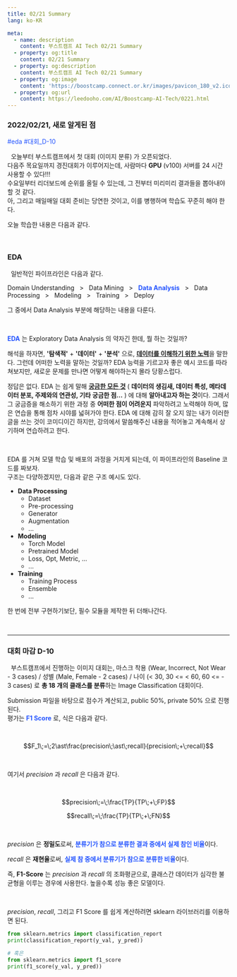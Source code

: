 ```yaml
---
title: 02/21 Summary
lang: ko-KR

meta:
  - name: description
    content: 부스트캠프 AI Tech 02/21 Summary
  - property: og:title
    content: 02/21 Summary
  - property: og:description
    content: 부스트캠프 AI Tech 02/21 Summary
  - property: og:image
    content: 'https://boostcamp.connect.or.kr/images/pavicon_180_v2.ico'
  - property: og:url
    content: https://leedooho.com/AI/Boostcamp-AI-Tech/0221.html
---
```


### 2022/02/21, 새로 알게된 점

<p class="tags">#eda #대회_D-10</p>

&nbsp; 오늘부터 부스트캠프에서 첫 대회 (이미지 분류) 가 오픈되었다.<br>
다음주 목요일까지 경진대회가 이루어지는데, 사람마다 **GPU** (v100) 서버를 24 시간 사용할 수 있다!!!<br>
수요일부터 리더보드에 순위를 올릴 수 있는데, 그 전부터 미리미리 결과들을 뽑아내야 할 것 같다.<br>
아, 그리고 매일매일 대회 준비는 당연한 것이고, 이를 병행하며 학습도 꾸준히 해야 한다. 

오늘 학습한 내용은 다음과 같다.

<br>

### EDA

&nbsp; 일반적인 파이프라인은 다음과 같다.

Domain Understanding &nbsp; > &nbsp; Data Mining &nbsp; > &nbsp; <span style="color: #2454ff;">**Data Analysis**</span> &nbsp; > &nbsp;
Data Processing &nbsp; > &nbsp; Modeling &nbsp; > &nbsp; Training &nbsp; > &nbsp; Deploy

그 중에서 Data Analysis 부분에 해당하는 내용을 다룬다. 

<br>

<span style="color: #2454ff;">**EDA**</span> 는 Exploratory Data Analysis 의 약자긴 한데, 뭘 하는 것일까?

해석을 하자면, **'탐색적'** + **'데이터'** + **'분석'** 으로, <u>**데이터를 이해하기 위한 노력**</u>을 말한다. 
그런데 어떠한 노력을 말하는 것일까? EDA 능력을 기르고자 좋은 예시 코드를 따라 쳐보지만, 새로운 문제를 만나면 어떻게 
해야하는지 몰라 당황스럽다. 

정답은 없다. EDA 는 쉽게 말해 <u>**궁금한 모든 것**</u> 
( **데이터의 생김새, 데이터 특성, 메타데이터 분포, 주제와의 연관성, 기타 궁금한 점...** ) 에 대해 **알아내고자 하는 것**이다. 
그래서 그 궁금증을 해소하기 위한 과정 중 **어떠한 점이 어려운지** 파악하려고 노력해야 하며, 많은 연습을 통해 점차 시야를 넓혀가야 한다. 
EDA 에 대해 감히 잘 오지 않는 내가 이러한 글을 쓰는 것이 코미디이긴 하지만, 강의에서 말씀해주신 내용을 적어놓고 계속해서 상기하며 연습하려고 한다. 

<br>

EDA 를 거쳐 모델 학습 및 배포의 과정을 거치게 되는데, 이 파이프라인의 Baseline 코드를 짜보자. <br>
구조는 다양하겠지만, 다음과 같은 구조 예시도 있다.

- **Data Processing**
    - Dataset
    - Pre-processing
    - Generator
    - Augmentation
    - ...
- **Modeling**
    - Torch Model
    - Pretrained Model
    - Loss, Opt, Metric, ...
    - ...
- **Training**
    - Training Process
    - Ensemble
    - ...

한 번에 전부 구현하기보단, 필수 모듈을 제작한 뒤 더해나간다.

<br>

<hr>

### 대회 마감 D-10

&nbsp; 부스트캠프에서 진행하는 이미지 대회는, 
마스크 착용 (Wear, Incorrect, Not Wear - 3 cases) / 
성별 (Male, Female - 2 cases) /
나이 (< 30, 30 <= < 60, 60 <= - 3 cases) 로 **총 18 개의 클래스를 분류**하는 Image Classification 대회이다. 

Submission 파일을 바탕으로 점수가 계산되고, public 50%, private 50% 으로 진행된다. <br>
평가는 <span style="color: #2454ff;">**F1 Score**</span> 로, 식은 다음과 같다.

<br>

$$F_1\;=\;2\ast\frac{precision\;\ast\;recall}{precision\;+\;recall}$$

<br>

여기서 $precision$ 과 $recall$ 은 다음과 같다.

<br>

$$precision\;=\;\frac{TP}{TP\;+\;FP}$$

$$recall\;=\;\frac{TP}{TP\;+\;FN}$$

<br>

$precision$ 은 **정밀도**로써, <span style="color: #2454ff;">**분류기가 참으로 분류한 결과 중에서 실제 참인 비율**</span>이다.

$recall$ 은 **재현율**로써, <span style="color: #2454ff;">**실제 참 중에서 분류기가 참으로 분류한 비율**</span>이다.

즉, **F1-Score** 는 $precision$ 과 $recall$ 의 조화평균으로, 클래스간 데이터가 심각한 불균형을 이루는 경우에 사용한다. 
높을수록 성능 좋은 모델이다. 

<br>

$precision$, $recall$, 그리고 F1 Score 를 쉽게 계산하려면 sklearn 라이브러리를 이용하면 된다.

```python
from sklearn.metrics import classification_report
print(classification_report(y_val, y_pred))

# 혹은
from sklearn.metrics import f1_score
print(f1_score(y_val, y_pred))
```

<br>

<br>

<style scoped>
.tags { color: #2454ff; }
.img-to-center { display:block; margin: 0 auto; }
a { color: #2454ff; }
</style>